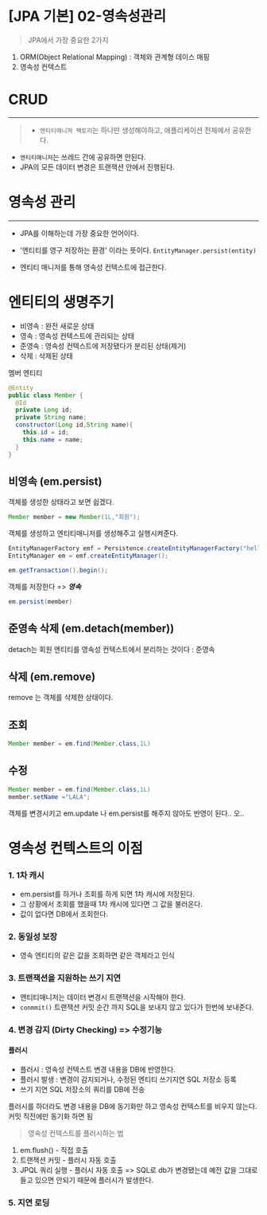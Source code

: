 # [JPA 기본] 02-영속성관리
> JPA에서 가장 중요한 2가지
1. ORM(Object Relational Mapping) : 객체와 관계형 데이스 매핑
2. 영속성 컨텍스트 

# CRUD
---
> - `엔티티매니져 팩토리`는 하나만 생성해야하고, 애플리케이션 전체에서 공유한다.
- `엔티티매니저`는 쓰레드 간에 공유하면 안된다.
- JPA의 모든 데이터 변경은 트랜잭션 안에서 진행된다.


# 영속성 관리 
---
 
- JPA를 이해하는데 가장 중요한 언어이다.
- '엔티티를 영구 저장하는 환경' 이라는 뜻이다.
`EntityManager.persist(entity)`

- 엔티티 매니저를 통해 영속성 컨텍스트에 접근한다.


# 엔티티의 생명주기
- 비영속 : 완전 새로운 상태
- 영속 : 영속성 컨텍스트에 관리되는 상태 
- 준영속 : 영속성 컨텍스트에 저장됐다가 분리된 상태(제거)
- 삭제 : 삭제된 상태 

> 
멤버 엔티티
```java
@Entity
public class Member {
  @Id
  private Long id;
  private String name;
  constructor(Long id,String name){
    this.id = id;
    this.name = name;
  }
}
```

## 비영속 (em.persist)
객체를 생성한 상태라고 보면 쉽겠다.
```java
Member member = new Member(1L,"회원");
```
객체를 생성하고 엔티티매니저를 생성해주고 실행시켜준다.
```java
EntityManagerFactory emf = Persistence.createEntityManagerFactory("hello");
EntityManager em = emf.createEntityManager();

em.getTransaction().begin();
```
객체를 저장한다 => ***영속***
```java
em.persist(member)
```

## 준영속 삭제 (em.detach(member))
detach는 회원 엔티티를 영속성 컨텍스트에서 분리하는 것이다 : 준영속 

## 삭제 (em.remove)
remove 는 객체를 삭제한 상태이다. 

## 조회
```java
Member member = em.find(Member.class,1L)
```

## 수정 
```java
Member member = em.find(Member.class,1L)
member.setName ="LALA";
```
객체를 변경시키고 em.update 나 em.persist를 해주지 않아도 반영이 된다..
오.. 

# 영속성 컨텍스트의 이점
### 1. 1차 캐시
  - em.persist를 하거나 조회를 하게 되면 1차 캐시에 저장된다. 
  - 그 상황에서 조회를 했을때 1차 캐시에 있다면 그 값을 불러온다.
  - 값이 없다면 DB에서 조회한다. 

### 2. 동일성 보장
  - 영속 엔티티의 같은 값을 조회하면 같은 객체라고 인식

### 3. 트랜잭션을 지원하는 쓰기 지연
  - 앤티티매니저는 데이터 변경시 트랜잭션을 시작해야 한다.
  - `conmmit()` 트랜잭션 커밋 순간 까지 SQL을 보내지 않고 있다가 한번에 보내준다.

### 4. 변경 감지 (Dirty Checking) => 수정기능

#### 플러시 
- 플러시 : 영속성 컨텍스트 변경 내용을 DB에 반영한다.
- 플러시 발생 : 변경이 감지되거나, 수정된 엔티티 쓰기지연 SQL 저장소 등록 
- 쓰기 지연 SQL 저장소의 쿼리를 DB에 전송 

플러시를 하더라도  변경 내용을 DB에 동기화만 하고 영속성 컨텍스트를 비우지 않는다.
커밋 직전에만 동기화 하면 됨

> 영속성 컨텍스트를 플러시하는 법
1. em.flush() - 직접 호출
2. 트랜잭션 커밋 - 플러시 자동 호출
3. JPQL 쿼리 실행 - 플러시 자동 호출  => SQL로 db가 변경됐는데 예전 값을 그대로 들고 있으면 안되기 때문에 플러시가 발생한다. 


### 5. 지연 로딩 